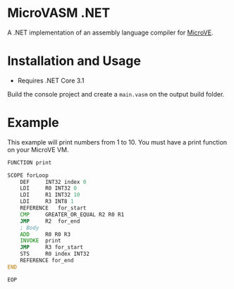 # MicroVASM .NET
A .NET implementation of an assembly language compiler for [MicroVE](https://github.com/nevoa-technologies/MicroVE).

# Installation and Usage
- Requires .NET Core 3.1

Build the console project and create a `main.vasm` on the output build folder.

# Example
This example will print numbers from 1 to 10. You must have a print function on your MicroVE VM.
```asm
FUNCTION print

SCOPE forLoop
    DEF     INT32 index 0
    LDI     R0 INT32 0
    LDI     R1 INT32 10
    LDI     R3 INT8 1
    REFERENCE   for_start
    CMP     GREATER_OR_EQUAL R2 R0 R1
    JMP     R2  for_end
    ; Body
    ADD     R0 R0 R3
    INVOKE  print
    JMP     R3 for_start
    STS     R0 index INT32
    REFERENCE for_end
END

EOP
```
